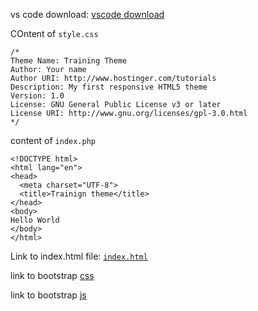 vs code download: [vscode download](https://code.visualstudio.com/download)

COntent of `style.css`
```
/*
Theme Name: Training Theme
Author: Your name
Author URI: http://www.hostinger.com/tutorials
Description: My first responsive HTML5 theme
Version: 1.0
License: GNU General Public License v3 or later
License URI: http://www.gnu.org/licenses/gpl-3.0.html
*/

```
content of `index.php`
```
<!DOCTYPE html>
<html lang="en">
<head>
  <meta charset="UTF-8">
  <title>Trainign theme</title>
</head>
<body>
Hello World
</body>
</html>
```

Link to index.html file: [`index.html`](https://github.com/sabhriti-solutions/wb-wordpress-theme/blob/initial/index.html)

link to bootstrap [css](https://cdn.jsdelivr.net/npm/bootstrap@5.3.3/dist/css/bootstrap.min.css) 

link to bootstrap [js](https://cdn.jsdelivr.net/npm/bootstrap@5.3.3/dist/js/bootstrap.bundle.min.js)
